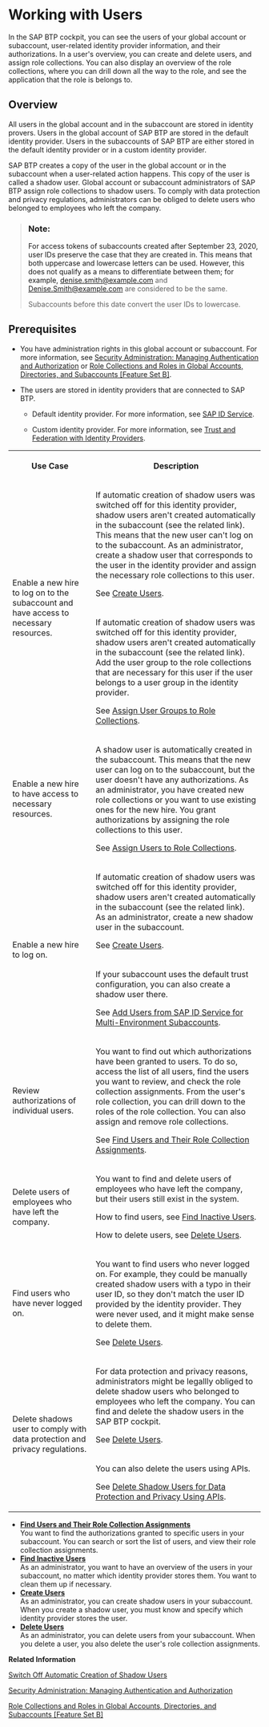 <!-- loio2c91f88e60ea4677a076212085b42d02 -->

# Working with Users

In the SAP BTP cockpit, you can see the users of your global account or subaccount, user-related identity provider information, and their authorizations. In a user's overview, you can create and delete users, and assign role collections. You can also display an overview of the role collections, where you can drill down all the way to the role, and see the application that the role is belongs to.



<a name="loio2c91f88e60ea4677a076212085b42d02__section_zly_111_2nb"/>

## Overview

All users in the global account and in the subaccount are stored in identity provers. Users in the global account of SAP BTP are stored in the default identity provider. Users in the subaccounts of SAP BTP are either stored in the default identity provider or in a custom identity provider.

SAP BTP creates a copy of the user in the global account or in the subaccount when a user-related action happens. This copy of the user is called a shadow user. Global account or subaccount administrators of SAP BTP assign role collections to shadow users. To comply with data protection and privacy regulations, administrators can be obliged to delete users who belonged to employees who left the company.

> ### Note:  
> For access tokens of subaccounts created after September 23, 2020, user IDs preserve the case that they are created in. This means that both uppercase and lowercase letters can be used. However, this does not qualify as a means to differentiate between them; for example, denise.smith@example.com and Denise.Smith@example.com are considered to be the same.
> 
> Subaccounts before this date convert the user IDs to lowercase.



<a name="loio2c91f88e60ea4677a076212085b42d02__section_vw4_bw4_qlb"/>

## Prerequisites

-   You have administration rights in this global account or subaccount. For more information, see [Security Administration: Managing Authentication and Authorization](Security_Administration_Managing_Authentication_and_Authorization_1ff47b2.md) or [Role Collections and Roles in Global Accounts, Directories, and Subaccounts \[Feature Set B\]](../10-concepts/Role_Collections_and_Roles_in_Global_Accounts,_Directories,_and_Subaccounts_Feature_Set_B_0039cf0.md).

-   The users are stored in identity providers that are connected to SAP BTP.

    -   Default identity provider. For more information, see [SAP ID Service](SAP_ID_Service_d6a8db7.md).

    -   Custom identity provider. For more information, see [Trust and Federation with Identity Providers](Trust_and_Federation_with_Identity_Providers_cb1bc8f.md).





<table>
<tr>
<th>

Use Case



</th>
<th>

Description



</th>
</tr>
<tr>
<td rowspan="2">

Enable a new hire to log on to the subaccount and have access to necessary resources.



</td>
<td>

If automatic creation of shadow users was switched off for this identity provider, shadow users aren't created automatically in the subaccount \(see the related link\). This means that the new user can't log on to the subaccount. As an administrator, create a shadow user that corresponds to the user in the identity provider and assign the necessary role collections to this user.

See [Create Users](Create_Users_a3bc7e8.md).



</td>
</tr>
<tr>
<td>

If automatic creation of shadow users was switched off for this identity provider, shadow users aren't created automatically in the subaccount \(see the related link\). Add the user group to the role collections that are necessary for this user if the user belongs to a user group in the identity provider.

See [Assign User Groups to Role Collections](Assign_User_Groups_to_Role_Collections_9562d9d.md).



</td>
</tr>
<tr>
<td>

Enable a new hire to have access to necessary resources.



</td>
<td>

A shadow user is automatically created in the subaccount. This means that the new user can log on to the subaccount, but the user doesn't have any authorizations. As an administrator, you have created new role collections or you want to use existing ones for the new hire. You grant authorizations by assigning the role collections to this user.

See [Assign Users to Role Collections](Assign_Users_to_Role_Collections_c576676.md).



</td>
</tr>
<tr>
<td rowspan="2">

Enable a new hire to log on.



</td>
<td>

If automatic creation of shadow users was switched off for this identity provider, shadow users aren't created automatically in the subaccount \(see the related link\). As an administrator, create a new shadow user in the subaccount.

See [Create Users](Create_Users_a3bc7e8.md).



</td>
</tr>
<tr>
<td>

If your subaccount uses the default trust configuration, you can also create a shadow user there.

See [Add Users from SAP ID Service for Multi-Environment Subaccounts](Add_Users_from_SAP_ID_Service_for_Multi-Environment_Subaccounts_760ab77.md).



</td>
</tr>
<tr>
<td>

Review authorizations of individual users.



</td>
<td>

You want to find out which authorizations have been granted to users. To do so, access the list of all users, find the users you want to review, and check the role collection assignments. From the user's role collection, you can drill down to the roles of the role collection. You can also assign and remove role collections.

See [Find Users and Their Role Collection Assignments](Find_Users_and_Their_Role_Collection_Assignments_870533e.md).



</td>
</tr>
<tr>
<td>

Delete users of employees who have left the company.



</td>
<td>

You want to find and delete users of employees who have left the company, but their users still exist in the system.

How to find users, see [Find Inactive Users](Find_Inactive_Users_90380a6.md).

How to delete users, see [Delete Users](Delete_Users_51000c2.md).



</td>
</tr>
<tr>
<td>

Find users who have never logged on.



</td>
<td>

You want to find users who never logged on. For example, they could be manually created shadow users with a typo in their user ID, so they don't match the user ID provided by the identity provider. They were never used, and it might make sense to delete them.

See [Delete Users](Delete_Users_51000c2.md).



</td>
</tr>
<tr>
<td rowspan="2">

Delete shadows user to comply with data protection and privacy regulations.



</td>
<td>

For data protection and privacy reasons, administrators might be legallly obliged to delete shadow users who belonged to employees who left the company. You can find and delete the shadow users in the SAP BTP cockpit.

See [Delete Users](Delete_Users_51000c2.md).



</td>
</tr>
<tr>
<td>

You can also delete the users using APIs.

See [Delete Shadow Users for Data Protection and Privacy Using APIs](../60-security/Delete_Shadow_Users_for_Data_Protection_and_Privacy_Using_APIs_eb70f16.md).



</td>
</tr>
</table>

-   **[Find Users and Their Role Collection Assignments](Find_Users_and_Their_Role_Collection_Assignments_870533e.md "You want to find the authorizations granted to specific users in your subaccount. You
		can search or sort the list of users, and view their role collection
		assignments.")**  
You want to find the authorizations granted to specific users in your subaccount. You can search or sort the list of users, and view their role collection assignments.
-   **[Find Inactive Users](Find_Inactive_Users_90380a6.md "As an administrator, you want to have an overview of the users in your subaccount, no
		matter which identity provider stores them. You want to clean them up if
		necessary.")**  
As an administrator, you want to have an overview of the users in your subaccount, no matter which identity provider stores them. You want to clean them up if necessary.
-   **[Create Users](Create_Users_a3bc7e8.md "As an administrator, you can create shadow users in your subaccount. When you create
		a shadow user, you must know and specify which identity provider stores the
		user.")**  
As an administrator, you can create shadow users in your subaccount. When you create a shadow user, you must know and specify which identity provider stores the user.
-   **[Delete Users](Delete_Users_51000c2.md "As an administrator, you can delete users from your subaccount. When you delete a user,
		you also delete the user's role collection assignments.")**  
As an administrator, you can delete users from your subaccount. When you delete a user, you also delete the user's role collection assignments.

**Related Information**  


[Switch Off Automatic Creation of Shadow Users](Switch_Off_Automatic_Creation_of_Shadow_Users_d852567.md "To switch off the creation of shadow users in the trust configuration of custom identity providers, administrators must explicitly allow users to log on. Administrators then have full control over who is allowed to log on.")

[Security Administration: Managing Authentication and Authorization](Security_Administration_Managing_Authentication_and_Authorization_1ff47b2.md "This section describes the tasks of administrators in the Cloud Foundry environment of SAP BTP. Administrators ensure user authentication and assign authorization information to users and user groups.")

[Role Collections and Roles in Global Accounts, Directories, and Subaccounts \[Feature Set B\]](../10-concepts/Role_Collections_and_Roles_in_Global_Accounts,_Directories,_and_Subaccounts_Feature_Set_B_0039cf0.md "In the cloud management tools feature set B, SAP BTP provides a set of role collections to set up administrator access to your global account and subaccounts.")

